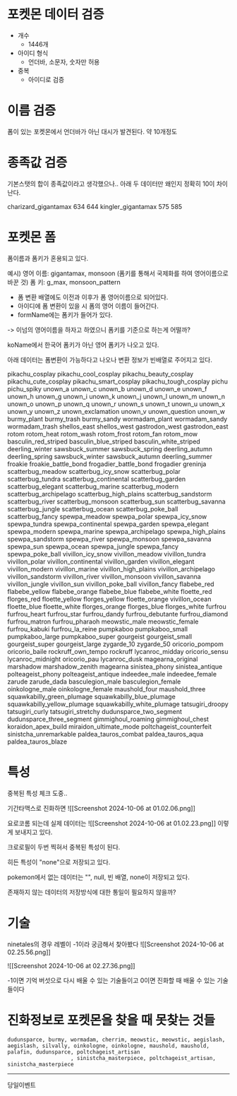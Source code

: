 
# 포켓몬 데이터 검증


- 개수
	- 1446개
- 아이디 형식
	- 언더바, 소문자, 숫자만 허용
- 중복
	- 아이디로 검증

# 이름 검증

폼이 있는 포켓몬에서 언더바가 아닌 대시가 발견된다. 약 10개정도

# 종족값 검증


기본스탯의 합이 종족값이라고 생각했으나..
아래 두 데이터만 왜인지 정확히 10이 차이난다.

charizard_gigantamax 634 644
kingler_gigantamax 575 585


# 포켓몬 폼

폼이름과 폼키가 혼용되고 있다.

예시)
영어 이름: gigantamax, monsoon (폼키를 통해서 국제화를 하여 영어이름으로 바꾼 것)
폼 키: g_max, monsoon_pattern

- 폼 변환 배열에도 이전과 이후가 폼 영어이름으로 되어있다.
- 아이디에 폼 변환이 있을 시 폼의 영어 이름이 들어간다.
- formName에는 폼키가 들어가 있다.

-> 이넘의 영어이름을 하자고 하였으니 폼키를 기준으로 하는게 어떨까?


koName에서 한국어 폼키가 아닌 영어 폼키가 나오고 있다.


아래 데이터는 폼변환이 가능하다고 나오나 변환 정보가 빈배열로 주어지고 있다.

pikachu_cosplay
pikachu_cool_cosplay
pikachu_beauty_cosplay
pikachu_cute_cosplay
pikachu_smart_cosplay
pikachu_tough_cosplay
pichu
pichu_spiky
unown_a
unown_c
unown_b
unown_d
unown_e
unown_f
unown_h
unown_g
unown_i
unown_k
unown_j
unown_l
unown_m
unown_n
unown_o
unown_p
unown_q
unown_r
unown_s
unown_t
unown_u
unown_x
unown_y
unown_z
unown_exclamation
unown_v
unown_question
unown_w
burmy_plant
burmy_trash
burmy_sandy
wormadam_plant
wormadam_sandy
wormadam_trash
shellos_east
shellos_west
gastrodon_west
gastrodon_east
rotom
rotom_heat
rotom_wash
rotom_frost
rotom_fan
rotom_mow
basculin_red_striped
basculin_blue_striped
basculin_white_striped
deerling_winter
sawsbuck_summer
sawsbuck_spring
deerling_autumn
deerling_spring
sawsbuck_winter
sawsbuck_autumn
deerling_summer
froakie
froakie_battle_bond
frogadier_battle_bond
frogadier
greninja
scatterbug_meadow
scatterbug_icy_snow
scatterbug_polar
scatterbug_tundra
scatterbug_continental
scatterbug_garden
scatterbug_elegant
scatterbug_marine
scatterbug_modern
scatterbug_archipelago
scatterbug_high_plains
scatterbug_sandstorm
scatterbug_river
scatterbug_monsoon
scatterbug_sun
scatterbug_savanna
scatterbug_jungle
scatterbug_ocean
scatterbug_poke_ball
scatterbug_fancy
spewpa_meadow
spewpa_polar
spewpa_icy_snow
spewpa_tundra
spewpa_continental
spewpa_garden
spewpa_elegant
spewpa_modern
spewpa_marine
spewpa_archipelago
spewpa_high_plains
spewpa_sandstorm
spewpa_river
spewpa_monsoon
spewpa_savanna
spewpa_sun
spewpa_ocean
spewpa_jungle
spewpa_fancy
spewpa_poke_ball
vivillon_icy_snow
vivillon_meadow
vivillon_tundra
vivillon_polar
vivillon_continental
vivillon_garden
vivillon_elegant
vivillon_modern
vivillon_marine
vivillon_high_plains
vivillon_archipelago
vivillon_sandstorm
vivillon_river
vivillon_monsoon
vivillon_savanna
vivillon_jungle
vivillon_sun
vivillon_poke_ball
vivillon_fancy
flabebe_red
flabebe_yellow
flabebe_orange
flabebe_blue
flabebe_white
floette_red
florges_red
floette_yellow
florges_yellow
floette_orange
vivillon_ocean
floette_blue
floette_white
florges_orange
florges_blue
florges_white
furfrou
furfrou_heart
furfrou_star
furfrou_dandy
furfrou_debutante
furfrou_diamond
furfrou_matron
furfrou_pharaoh
meowstic_male
meowstic_female
furfrou_kabuki
furfrou_la_reine
pumpkaboo
pumpkaboo_small
pumpkaboo_large
pumpkaboo_super
gourgeist
gourgeist_small
gourgeist_super
gourgeist_large
zygarde_10
zygarde_50
oricorio_pompom
oricorio_baile
rockruff_own_tempo
rockruff
lycanroc_midday
oricorio_sensu
lycanroc_midnight
oricorio_pau
lycanroc_dusk
magearna_original
marshadow
marshadow_zenith
magearna
sinistea_phony
sinistea_antique
polteageist_phony
polteageist_antique
indeedee_male
indeedee_female
zarude
zarude_dada
basculegion_male
basculegion_female
oinkologne_male
oinkologne_female
maushold_four
maushold_three
squawkabilly_green_plumage
squawkabilly_blue_plumage
squawkabilly_yellow_plumage
squawkabilly_white_plumage
tatsugiri_droopy
tatsugiri_curly
tatsugiri_stretchy
dudunsparce_two_segment
dudunsparce_three_segment
gimmighoul_roaming
gimmighoul_chest
koraidon_apex_build
miraidon_ultimate_mode
poltchageist_counterfeit
sinistcha_unremarkable
paldea_tauros_combat
paldea_tauros_aqua
paldea_tauros_blaze




# 특성

중복된 특성 체크 도중..

기간타맥스로 진화하면
![[Screenshot 2024-10-06 at 01.02.06.png]]

요로코롬 되는데
실제 데이터는 
![[Screenshot 2024-10-06 at 01.02.23.png]]
이렇게 보내지고 있다.

크로로필이 두번 찍혀서 중복된 특성이 된다.





히든 특성이 "none"으로 저장되고 있다.

pokemon에서 없는 데이터는 "", null, 빈 배열, none이 저장되고 있다.
 
존재하지 않는 데이터의 저장방식에 대한 통일이 필요하지 않을까?






# 기술

ninetales의 경우 레벨이 -1이라 궁금해서 찾아봤다
![[Screenshot 2024-10-06 at 02.25.56.png]]


![[Screenshot 2024-10-06 at 02.27.36.png]]

-1이면 기억 버섯으로 다시 배울 수 있는 기술들이고
0이면 진화할 때 배울 수 있는 기술들이다



# 진화정보로 포켓몬을 찾을 때 못찾는 것들
```
dudunsparce, burmy, wormadam, cherrim, meowstic, meowstic, aegislash, aegislash, silvally, oinkologne, oinkologne, maushold, maushold, palafin, dudunsparce, poltchageist_artisan
                    , sinistcha_masterpiece, poltchageist_artisan, sinistcha_masterpiece

```






---
당일이벤트